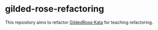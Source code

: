 # gilded-rose-refactoring

This repository aims to refactor [GildedRose Kata](https://kata-log.rocks/gilded-rose-kata) for teaching refactoring.
